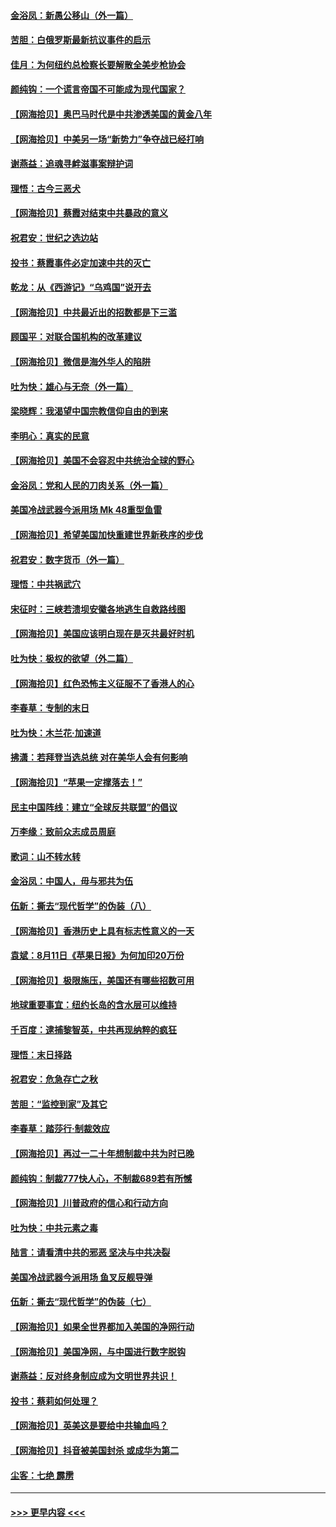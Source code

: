 #### [金浴凤：新愚公移山（外一篇）](../pages/nsc993/n12350253.md?t=08231102) 
#### [苦胆：白俄罗斯最新抗议事件的启示](../pages/nsc993/n12349989.md?t=08231102) 
#### [佳月：为何纽约总检察长要解散全美步枪协会](../pages/nsc993/n12349939.md?t=08231102) 
#### [颜纯钩：一个谎言帝国不可能成为现代国家？](../pages/nsc993/n12349898.md?t=08231102) 
#### [【网海拾贝】奥巴马时代是中共渗透美国的黄金八年](../pages/nsc993/n12349284.md?t=08231102) 
#### [【网海拾贝】中美另一场“新势力”争夺战已经打响](../pages/nsc993/n12346998.md?t=08231102) 
#### [谢燕益：追魂寻衅滋事案辩护词](../pages/nsc993/n12346892.md?t=08231102) 
#### [理悟：古今三恶犬](../pages/nsc993/n12345190.md?t=08231102) 
#### [【网海拾贝】蔡霞对结束中共暴政的意义](../pages/nsc993/n12344263.md?t=08231102) 
#### [祝君安：世纪之选边站](../pages/nsc993/n12342382.md?t=08231102) 
#### [投书：蔡霞事件必定加速中共的灭亡](../pages/nsc993/n12341881.md?t=08231102) 
#### [乾龙：从《西游记》“乌鸡国”说开去](../pages/nsc993/n12341690.md?t=08231102) 
#### [【网海拾贝】中共最近出的招数都是下三滥](../pages/nsc993/n12341593.md?t=08231102) 
#### [顾国平：对联合国机构的改革建议](../pages/nsc993/n12339928.md?t=08231102) 
#### [【网海拾贝】微信是海外华人的陷阱](../pages/nsc993/n12338868.md?t=08231102) 
#### [吐为快：雄心与无奈（外一篇）](../pages/nsc993/n12338132.md?t=08231102) 
#### [梁晓辉：我渴望中国宗教信仰自由的到来](../pages/nsc993/n12336657.md?t=08231102) 
#### [李明心：真实的民意](../pages/nsc993/n12336089.md?t=08231102) 
#### [【网海拾贝】美国不会容忍中共统治全球的野心](../pages/nsc993/n12336063.md?t=08231102) 
#### [金浴凤：党和人民的刀肉关系（外一篇）](../pages/nsc993/n12335834.md?t=08231102) 
#### [美国冷战武器今派用场 Mk 48重型鱼雷](../pages/nsc993/n12335354.md?t=08231102) 
#### [【网海拾贝】希望美国加快重建世界新秩序的步伐](../pages/nsc993/n12334224.md?t=08231102) 
#### [祝君安：数字货币（外一篇）](../pages/nsc993/n12334186.md?t=08231102) 
#### [理悟：中共祸武穴](../pages/nsc993/n12333962.md?t=08231102) 
#### [宋征时：三峡若溃坝安徽各地逃生自救路线图](../pages/nsc993/n12332450.md?t=08231102) 
#### [【网海拾贝】美国应该明白现在是灭共最好时机](../pages/nsc993/n12332313.md?t=08231102) 
#### [吐为快：极权的欲望（外二篇）](../pages/nsc993/n12332089.md?t=08231102) 
#### [【网海拾贝】红色恐怖主义征服不了香港人的心](../pages/nsc993/n12329296.md?t=08231102) 
#### [李春草：专制的末日](../pages/nsc993/n12329079.md?t=08231102) 
#### [吐为快：木兰花‧加速道](../pages/nsc993/n12327366.md?t=08231102) 
#### [拂潇：若拜登当选总统 对在美华人会有何影响](../pages/nsc993/n12295996.md?t=08231102) 
#### [【网海拾贝】“苹果一定撑落去！”](../pages/nsc993/n12326784.md?t=08231102) 
#### [民主中国阵线：建立“全球反共联盟”的倡议](../pages/nsc993/n12324177.md?t=08231102) 
#### [万李缘：致前众志成员周庭](../pages/nsc993/n12324635.md?t=08231102) 
#### [歌词：山不转水转](../pages/nsc993/n12324599.md?t=08231102) 
#### [金浴凤：中国人，毋与邪共为伍](../pages/nsc993/n12324257.md?t=08231102) 
#### [伍新：撕去“现代哲学”的伪装（八）](../pages/nsc993/n12324188.md?t=08231102) 
#### [【网海拾贝】香港历史上具有标志性意义的一天](../pages/nsc993/n12324021.md?t=08231102) 
#### [袁斌：8月11日《苹果日报》为何加印20万份](../pages/nsc993/n12323955.md?t=08231102) 
#### [【网海拾贝】极限施压，美国还有哪些招数可用](../pages/nsc993/n12322512.md?t=08231102) 
#### [地球重要事宜：纽约长岛的含水层可以维持](../pages/nsc993/n12321844.md?t=08231102) 
#### [千百度：逮捕黎智英，中共再现纳粹的疯狂](../pages/nsc993/n12321777.md?t=08231102) 
#### [理悟：末日择路](../pages/nsc993/n12320812.md?t=08231102) 
#### [祝君安：危急存亡之秋](../pages/nsc993/n12320795.md?t=08231102) 
#### [苦胆：“监控到家”及其它](../pages/nsc993/n12320751.md?t=08231102) 
#### [李春草：踏莎行·制裁效应](../pages/nsc993/n12318290.md?t=08231102) 
#### [【网海拾贝】再过一二十年想制裁中共为时已晚](../pages/nsc993/n12318195.md?t=08231102) 
#### [颜纯钩：制裁777快人心，不制裁689若有所憾](../pages/nsc993/n12316912.md?t=08231102) 
#### [【网海拾贝】川普政府的信心和行动方向](../pages/nsc993/n12316673.md?t=08231102) 
#### [吐为快：中共元素之毒](../pages/nsc993/n12316547.md?t=08231102) 
#### [陆言：请看清中共的邪恶 坚决与中共决裂](../pages/nsc993/n12315784.md?t=08231102) 
#### [美国冷战武器今派用场 鱼叉反舰导弹](../pages/nsc993/n12316258.md?t=08231102) 
#### [伍新：撕去“现代哲学”的伪装（七）](../pages/nsc993/n12315846.md?t=08231102) 
#### [【网海拾贝】如果全世界都加入美国的净网行动](../pages/nsc993/n12315588.md?t=08231102) 
#### [【网海拾贝】美国净网，与中国进行数字脱钩](../pages/nsc993/n12312813.md?t=08231102) 
#### [谢燕益：反对终身制应成为文明世界共识！](../pages/nsc993/n12310465.md?t=08231102) 
#### [投书：蔡莉如何处理？](../pages/nsc993/n12310224.md?t=08231102) 
#### [【网海拾贝】英美这是要给中共输血吗？](../pages/nsc993/n12307646.md?t=08231102) 
#### [【网海拾贝】抖音被美国封杀 或成华为第二](../pages/nsc993/n12305277.md?t=08231102) 
#### [尘客：七绝 霹雳](../pages/nsc993/n12304053.md?t=08231102) 

----
#### [ >>> 更早内容 <<< ](../indexes/nsc993-earlier.md)
